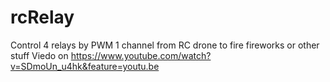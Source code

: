 # rcRelay
Control 4 relays by PWM 1 channel from RC drone to fire fireworks or other stuff 
Viedo on https://www.youtube.com/watch?v=SDmoUn_u4hk&feature=youtu.be
